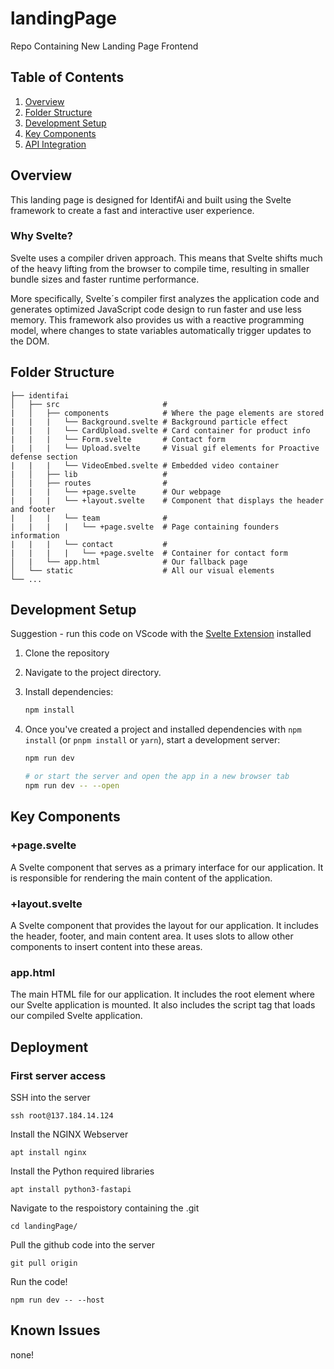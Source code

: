 # landingPage
Repo Containing New Landing Page Frontend 

## Table of Contents
1. [Overview](#overview)
2. [Folder Structure](#folder-structure)
3. [Development Setup](#development-setup)
4. [Key Components](#key-components)
5. [API Integration](#api-integration)

## Overview
This landing page is designed for IdentifAi and built using the Svelte framework to create a fast and interactive user experience.

### Why Svelte?
Svelte uses a compiler driven approach. This means that Svelte shifts much of the heavy lifting from the browser to compile time, resulting in smaller bundle sizes and faster runtime performance.

More specifically, Svelte´s compiler first analyzes the application code and generates optimized JavaScript code design to run faster and use less memory. This framework also provides us with a reactive programming model, where changes to state variables automatically trigger updates to the DOM.

## Folder Structure

    ├── identifai               
    │   ├── src                       #
    |   │   ├── components            # Where the page elements are stored
    |   |   |   └── Background.svelte # Background particle effect
    |   |   |   └── CardUpload.svelte # Card container for product info
    |   |   |   └── Form.svelte       # Contact form
    |   |   |   └── Upload.svelte     # Visual gif elements for Proactive defense section
    |   |   |   └── VideoEmbed.svelte # Embedded video container
    |   │   ├── lib                   # 
    │   |   ├── routes                # 
    |   |   |   └── +page.svelte      # Our webpage
    |   |   |   └── +layout.svelte    # Component that displays the header and footer
    |   |   |   └── team              # 
    |   |   |   |   └── +page.svelte  # Page containing founders information
    |   |   |   └── contact           # 
    |   |   |   |   └── +page.svelte  # Container for contact form
    │   |   └── app.html              # Our fallback page
    │   └── static                    # All our visual elements
    └── ...


## Development Setup
Suggestion - run this code on VScode with the [Svelte Extension](https://marketplace.visualstudio.com/items?itemName=svelte.svelte-vscode) installed

1. Clone the repository
2. Navigate to the project directory.
3. Install dependencies:
     ```bash
     npm install
     ```
4. Once you've created a project and installed dependencies with `npm install` (or `pnpm install` or `yarn`), start a development server:
    
    ```bash
    npm run dev
    
    # or start the server and open the app in a new browser tab
    npm run dev -- --open
    ```

## Key Components
  ### +page.svelte
 A Svelte component that serves as a primary interface for our application. It is responsible for rendering the main content of the application.
  ### +layout.svelte
  A Svelte component that provides the layout for our application. It includes the header, footer, and main content area. It uses slots to allow other components to insert content into these areas.
  ### app.html
  The main HTML file for our application. It includes the root element where our Svelte application is mounted. It also includes the script tag that loads our compiled Svelte application.

## Deployment

### First server access
SSH into the server
```
ssh root@137.184.14.124
```
Install the NGINX Webserver
```
apt install nginx
```
Install the Python required libraries

```
apt install python3-fastapi
```
Navigate to the respoistory containing the .git
```
cd landingPage/
```
Pull the github code into the server
```
git pull origin
```
Run the code!
```
npm run dev -- --host
```

## Known Issues
none!